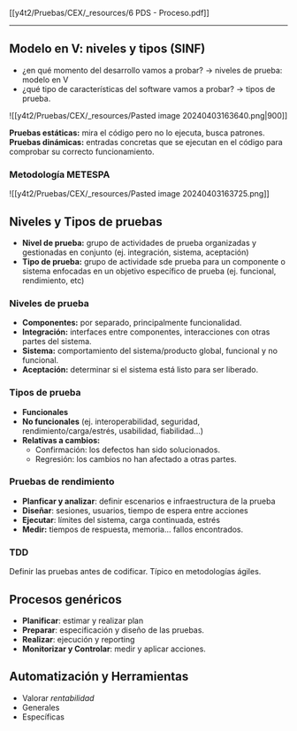 [[y4t2/Pruebas/CEX/_resources/6 PDS - Proceso.pdf]]

---

## Modelo en V: niveles y tipos (SINF)
- ¿en qué momento del desarrollo vamos a probar? → niveles de prueba: modelo en V
- ¿qué tipo de características del software vamos a probar? → tipos de prueba.

![[y4t2/Pruebas/CEX/_resources/Pasted image 20240403163640.png|900]]

**Pruebas estáticas:** mira el código pero no lo ejecuta, busca patrones.
**Pruebas dinámicas:** entradas concretas que se ejecutan en el código para comprobar su correcto funcionamiento.

### Metodología METESPA
![[y4t2/Pruebas/CEX/_resources/Pasted image 20240403163725.png]]

## Niveles y Tipos de pruebas
- **Nivel de prueba:** grupo de actividades de prueba organizadas y gestionadas en conjunto (ej. integración, sistema, aceptación)
- **Tipo de prueba:** grupo de actividade sde prueba para un componente o sistema enfocadas en un objetivo específico de prueba (ej. funcional, rendimiento, etc)

### Niveles de prueba
- **Componentes:** por separado, principalmente funcionalidad.
- **Integración:** interfaces entre componentes, interacciones con otras partes del sistema.
- **Sistema:** comportamiento del sistema/producto global, funcional y no funcional.
- **Aceptación:** determinar si el sistema está listo para ser liberado.


### Tipos de prueba
- **Funcionales**
- **No funcionales** (ej. interoperabilidad, seguridad, rendimiento/carga/estrés, usabilidad, fiabilidad...)
- **Relativas a cambios:**
	- Confirmación: los defectos han sido solucionados.
	- Regresión: los cambios no han afectado a otras partes.

### Pruebas de rendimiento
- **Planficar y analizar**: definir escenarios e infraestructura de la prueba
- **Diseñar**: sesiones, usuarios, tiempo de espera entre acciones
- **Ejecutar**: límites del sistema, carga continuada, estrés
- **Medir:** tiempos de respuesta, memoria... fallos encontrados.

### TDD
Definir las pruebas antes de codificar.
Típico en metodologías ágiles.


## Procesos genéricos
- **Planificar**: estimar y realizar plan
- **Preparar**: especificación y diseño de las pruebas.
- **Realizar**: ejecución y reporting
- **Monitorizar y Controlar**: medir y aplicar acciones.

## Automatización y Herramientas
- Valorar *rentabilidad*
- Generales
- Específicas
